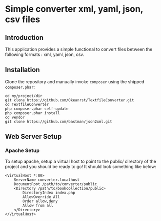 Simple converter xml, yaml, json, csv files
=======================

Introduction
------------
This application provides a simple functional to convert files between the following formats : xml, yaml, json, csv.

Installation
------------

Clone the repository and manually invoke `composer` using the shipped
`composer.phar`:

    cd my/project/dir
    git clone https://github.com/Okeanrst/TextfileConverter.git
    cd TextfileConverter
    php composer.phar self-update
    php composer.phar install
    cd vendor
    git clone https://github.com/bastman/json2xml.git

Web Server Setup
----------------

### Apache Setup

To setup apache, setup a virtual host to point to the public/ directory of the
project and you should be ready to go! It should look something like below:

    <VirtualHost *:80>
        ServerName converter.localhost
        DocumentRoot /path/to/converter/public
        <Directory /path/to/bookcollection/public>
            DirectoryIndex index.php
            AllowOverride All
            Order allow,deny
            Allow from all
        </Directory>
    </VirtualHost>
